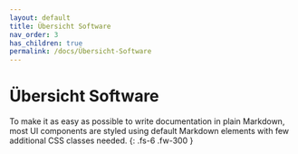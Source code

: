 ```yaml
---
layout: default
title: Übersicht Software
nav_order: 3
has_children: true
permalink: /docs/Übersicht-Software
---
```


# Übersicht Software

To make it as easy as possible to write documentation in plain Markdown, most UI components are styled using default Markdown elements with few additional CSS classes needed.
{: .fs-6 .fw-300 }
